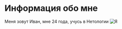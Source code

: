 # Информация обо мне
Меня зовут Иван, мне 24 года, учусь в Нетологии
![Я](https://cs4.pikabu.ru/images/big_size_comm/2016-07_4/146885198313109586.jpg)